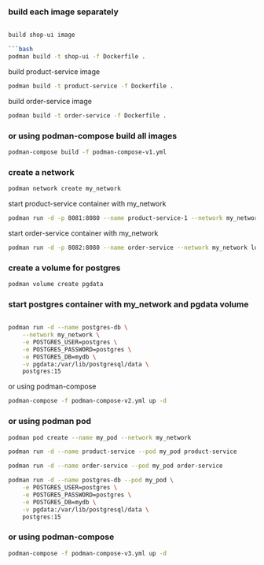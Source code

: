 ### build each image separately

````bash

build shop-ui image

```bash
podman build -t shop-ui -f Dockerfile .
````

build product-service image

```bash
podman build -t product-service -f Dockerfile .
```

build order-service image

```bash
podman build -t order-service -f Dockerfile .
```

### or using podman-compose build all images

```bash
podman-compose build -f podman-compose-v1.yml
```

### create a network

```bash
podman network create my_network
```

start product-service container with my_network

```bash
podman run -d -p 8081:8080 --name product-service-1 --network my_network localhost/fss/product-service
```

start order-service container with my_network

```bash
podman run -d -p 8082:8080 --name order-service --network my_network localhost/fss/order-service
```

### create a volume for postgres

```bash
podman volume create pgdata
```

### start postgres container with my_network and pgdata volume

```bash

podman run -d --name postgres-db \
    --network my_network \
    -e POSTGRES_USER=postgres \
    -e POSTGRES_PASSWORD=postgres \
    -e POSTGRES_DB=mydb \
    -v pgdata:/var/lib/postgresql/data \
    postgres:15

```

or using podman-compose

```bash
podman-compose -f podman-compose-v2.yml up -d
```

### or using podman pod

```bash
podman pod create --name my_pod --network my_network
```

```bash
podman run -d --name product-service --pod my_pod product-service
```

```bash
podman run -d --name order-service --pod my_pod order-service
```

```bash
podman run -d --name postgres-db --pod my_pod \
    -e POSTGRES_USER=postgres \
    -e POSTGRES_PASSWORD=postgres \
    -e POSTGRES_DB=mydb \
    -v pgdata:/var/lib/postgresql/data \
    postgres:15
```

### or using podman-compose

```bash
podman-compose -f podman-compose-v3.yml up -d
```
